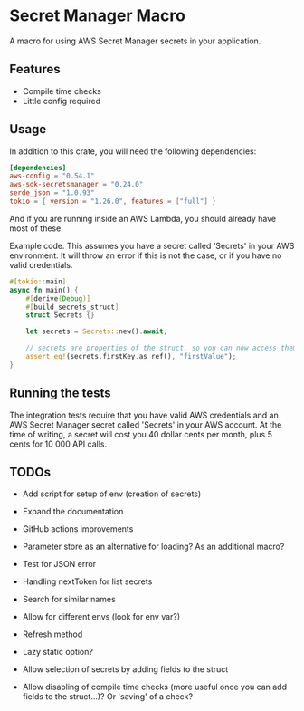 # Secret Manager Macro

A macro for using AWS Secret Manager secrets in your application.

## Features

- Compile time checks
- Little config required

## Usage

In addition to this crate, you will need the following dependencies:

```toml
[dependencies]
aws-config = "0.54.1"
aws-sdk-secretsmanager = "0.24.0"
serde_json = "1.0.93"
tokio = { version = "1.26.0", features = ["full"] }
```

And if you are running inside an AWS Lambda, you should already have most of these.

Example code. This assumes you have a secret called 'Secrets' in your AWS environment. 
It will throw an error if this is not the case, or if you have no valid credentials.

```rust
#[tokio::main]
async fn main() {
    #[derive(Debug)]
    #[build_secrets_struct]
    struct Secrets {}

    let secrets = Secrets::new().await;

    // secrets are properties of the struct, so you can now access them
    assert_eq!(secrets.firstKey.as_ref(), "firstValue");
}
```

## Running the tests

The integration tests require that you have valid AWS credentials and an AWS Secret Manager secret called 'Secrets' in your AWS account.
At the time of writing, a secret will cost you 40 dollar cents per month, plus 5 cents for 10 000 API calls.

## TODOs

- Add script for setup of env (creation of secrets)
- Expand the documentation
- GitHub actions improvements
- Parameter store as an alternative for loading? As an additional macro?
- Test for JSON error

- Handling nextToken for list secrets
- Search for similar names
- Allow for different envs (look for env var?)
- Refresh method
- Lazy static option?
- Allow selection of secrets by adding fields to the struct
- Allow disabling of compile time checks (more useful once you can add fields to the struct...)? Or 'saving' of a check?
